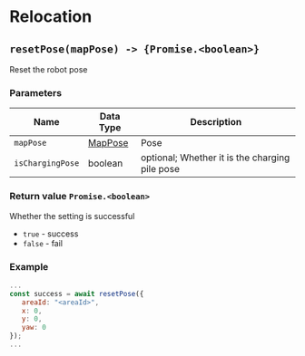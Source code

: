 # Relocation

## `resetPose(mapPose) -> {Promise.<boolean>}`

Reset the robot pose

### Parameters

| Name | Data Type | Description |
| --------- | --------------------------- | ---- |
| `mapPose` | [MapPose](../../../Define/Define-MapPose) | Pose |
| `isChargingPose` | boolean                     | optional; Whether it is the charging pile pose | **The default is the pose of the charging pile** <br> **`false`: the current pose of the robot, `true`: the pose of the charging pile** |

### Return value `Promise.<boolean>`

Whether the setting is successful

* `true` - success
* `false` - fail

### Example

```javascript
...
const success = await resetPose({
   areaId: "<areaId>",
   x: 0,
   y: 0,
   yaw: 0
});
...
```
